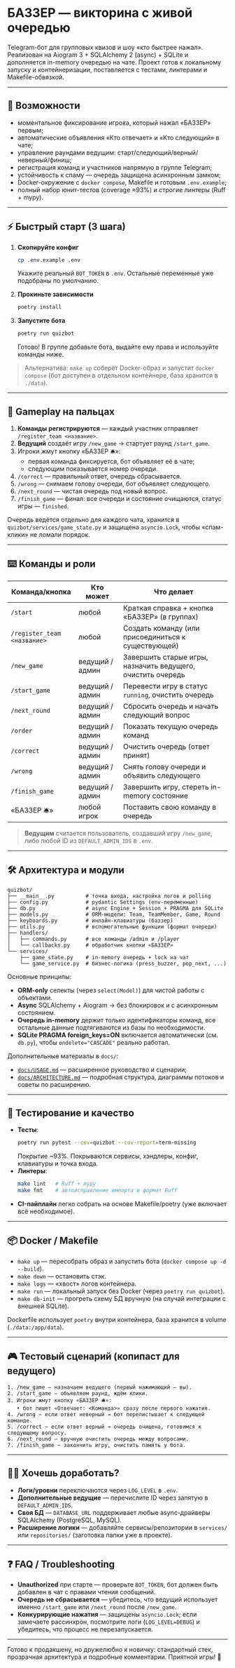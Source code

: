 # БАЗЗЕР — викторина с живой очередью

Telegram-бот для групповых квизов и шоу «кто быстрее нажал». Реализован на Aiogram 3 + SQLAlchemy 2 (async) + SQLite и дополняется in-memory очередью на чате. Проект готов к локальному запуску и контейнеризации, поставляется с тестами, линтерами и Makefile-обвязкой.

---

## 🎯 Возможности
- моментальное фиксирование игрока, который нажал «БАЗЗЕР» первым;
- автоматические объявления «Кто отвечает» и «Кто следующий» в чате;
- управление раундами ведущим: старт/следующий/верный/неверный/финиш;
- регистрация команд и участников напрямую в группе Telegram;
- устойчивость к спаму — очередь защищена асинхронным замком;
- Docker-окружение с `docker compose`, Makefile и готовым `.env.example`;
- полный набор юнит-тестов (coverage ≈93%) и строгие линтеры (Ruff + mypy).

---

## ⚡ Быстрый старт (3 шага)
1. **Скопируйте конфиг**  
   ```bash
   cp .env.example .env
   ```  
   Укажите реальный `BOT_TOKEN` в `.env`. Остальные переменные уже подобраны по умолчанию.

2. **Прокиньте зависимости**  
   ```bash
   poetry install
   ```

3. **Запустите бота**  
   ```bash
   poetry run quizbot
   ```  
   Готово! В группе добавьте бота, выдайте ему права и используйте команды ниже.

> Альтернатива: `make up` соберёт Docker-образ и запустит `docker compose` (бот доступен в отдельном контейнере, база хранится в `./data`).

---

## 🧭 Gameplay на пальцах
1. **Команды регистрируются** — каждый участник отправляет `/register_team <название>`.
2. **Ведущий** создаёт игру `/new_game` → стартует раунд `/start_game`.
3. Игроки жмут кнопку «БАЗЗЕР 🛎️»:  
   - первая команда фиксируется, бот объявляет её в чате;  
   - следующим показывается номер очереди.
4. `/correct` — правильный ответ, очередь сбрасывается.  
5. `/wrong` — снимаем голову очереди, бот объявляет следующего.  
6. `/next_round` — чистая очередь под новый вопрос.  
7. `/finish_game` — финал: все очереди и состояние очищаются, статус игры — `finished`.

Очередь ведётся отдельно для каждого чата, хранится в `quizbot/services/game_state.py` и защищена `asyncio.Lock`, чтобы «спам-клики» не ломали порядок.

---

## ⌨️ Команды и роли

| Команда/кнопка  | Кто может | Что делает |
|-----------------|-----------|------------|
| `/start`        | любой     | Краткая справка + кнопка «БАЗЗЕР» (в группах) |
| `/register_team <название>` | любой | Создать команду (или присоединиться к существующей) |
| `/new_game`     | ведущий / админ | Завершить старые игры, назначить ведущего, очистить очередь |
| `/start_game`   | ведущий / админ | Перевести игру в статус `running`, очистить очередь |
| `/next_round`   | ведущий / админ | Сбросить очередь и начать следующий вопрос |
| `/order`        | ведущий / админ | Показать текущую очередь команд |
| `/correct`      | ведущий / админ | Очистить очередь (ответ принят) |
| `/wrong`        | ведущий / админ | Снять голову очереди и объявить следующего |
| `/finish_game`  | ведущий / админ | Завершить игру, стереть in-memory состояние |
| «БАЗЗЕР 🛎️»     | любой игрок | Поставить свою команду в очередь |

> **Ведущим** считается пользователь, создавший игру `/new_game`, либо любой ID из `DEFAULT_ADMIN_IDS` в `.env`.

---

## 🛠 Архитектура и модули

```
quizbot/
├── __main__.py          # точка входа, настройка логов и polling
├── config.py            # pydantic Settings (env-переменные)
├── db.py                # async Engine + Session + PRAGMA для SQLite
├── models.py            # ORM-модели: Team, TeamMember, Game, Round
├── keyboards.py         # инлайн-клавиатуры (баззер)
├── utils.py             # вспомогательные функции (формат очереди)
├── handlers/
│   ├── commands.py      # все команды /admin и /player
│   └── callbacks.py     # обработчик кнопки «БАЗЗЕР»
└── services/
    ├── game_state.py    # in-memory очередь + lock на чат
    └── game_service.py  # бизнес-логика (press_buzzer, pop_next, ...)
```

Основные принципы:
- **ORM-only** селекты (через `select(Model)`) для чистой работы с объектами.
- **Async** SQLAlchemy + Aiogram → без блокировок и с асинхронным состоянием.
- **Очередь in-memory** держит только идентификаторы команд, все остальные данные подтягиваются из базы по необходимости.
- **SQLite PRAGMA foreign_keys=ON** включается автоматически (см. `db.py`), чтобы `ondelete="CASCADE"` реально работал.

Дополнительные материалы в `docs/`:
- [`docs/USAGE.md`](docs/USAGE.md) — расширенное руководство и сценарии;
- [`docs/ARCHITECTURE.md`](docs/ARCHITECTURE.md) — подробная структура, диаграммы потоков и советы по расширению.

---

## 🧪 Тестирование и качество
- **Тесты**:  
  ```bash
  poetry run pytest --cov=quizbot --cov-report=term-missing
  ```  
  Покрытие ~93%. Покрываются сервисы, хэндлеры, конфиг, клавиатуры и точка входа.
- **Линтеры**:  
  ```bash
  make lint   # Ruff + mypy
  make fmt    # автоисправление импорта и формат Ruff
  ```
- **CI-пайплайн** легко собрать на основе Makefile/poetry (уже включает всё необходимое).

---

## 📦 Docker / Makefile
- `make up` — пересобрать образ и запустить бота (`docker compose up -d --build`).
- `make down` — остановить стэк.
- `make logs` — «хвост» логов контейнера.
- `make run` — локальный запуск без Docker (через `poetry run quizbot`).
- `make db-init` — прогреть схему БД вручную (на случай интеграции с внешней SQLite).

Dockerfile использует `poetry` внутри контейнера, база хранится в volume (`./data:/app/data`).

---

## 🎮 Тестовый сценарий (копипаст для ведущего)
```text
1. /new_game — назначаем ведущего (первый нажимающий — вы).
2. /start_game — объявляем раунд, ждём клики.
3. Игроки жмут кнопку «БАЗЗЕР 🛎️»:
   • бот пишет «Отвечает: <Команда>» сразу после первого нажатия.
4. /wrong — если ответ неверный → бот перелистывает к следующей команде.
5. /correct — если ответ верный → очередь очищена, готовимся к следующему вопросу.
6. /next_round — вручную очистить очередь между вопросами.
7. /finish_game — закончить игру, очистить память у бота.
```

---

## 🧑‍💻 Хочешь доработать?
- **Логи/уровни** переключаются через `LOG_LEVEL` в `.env`.
- **Дополнительные ведущие** — перечислите ID через запятую в `DEFAULT_ADMIN_IDS`.
- **Своя БД** — `DATABASE_URL` поддерживает любые async-драйверы SQLAlchemy (PostgreSQL, MySQL).
- **Расширение логики** — добавляйте сервисы/репозитории в `services/` или `repositories/` (заготовка папки уже в проекте).

---

## ❓ FAQ / Troubleshooting
- **Unauthorized** при старте — проверьте `BOT_TOKEN`, бот должен быть добавлен в чат с правами чтения сообщений.
- **Очередь не сбрасывается** — убедитесь, что ведущий использует именно `/start_game` или `/next_round` после `/new_game`.
- **Конкурирующие нажатия** — защищены `asyncio.Lock`; если замечаете рассинхрон, посмотрите логи (`LOG_LEVEL=DEBUG`) и убедитесь, что процесс не перезапускается.

---

Готово к продакшену, но дружелюбно к новичку: стандартный стек, прозрачная архитектура и подробные комментарии. Приятной игры! 🎉
